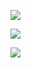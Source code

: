 ![](pythagoras-theorem-formula.png)

![](square-difference.png)

![](sum-of-the-first-n-natural-numbers.png)
